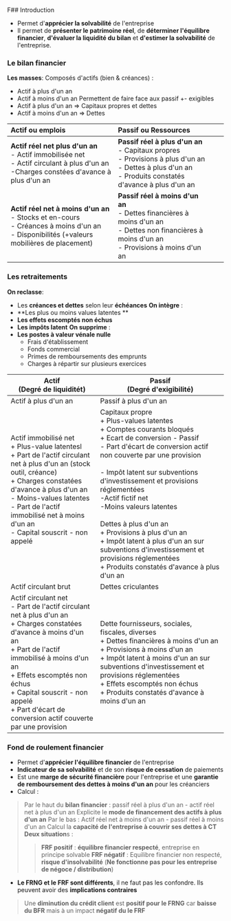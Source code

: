 F## Introduction
- Permet d'**apprécier la solvabilité** de l'entreprise
- Il permet de **présenter le patrimoine réel**, de **déterminer l'équilibre financier**, **d'évaluer la liquidité du bilan** et **d'estimer la solvabilité** de l'entreprise.

### Le bilan financier
**Les masses**:
Composés d'actifs (bien & créances) :
- Actif à plus d'un an
- Actif à moins d'un an
Permettent de faire face aux passif +- exigibles
- Actif à plus d'un an => Capitaux propres et dettes
- Actif à moins d'un an => Dettes

| Actif ou emplois                                                                                                             | Passif ou Ressources                                                                                                              |     |     |
|:---------------------------------------------------------------------------------------------------------------------------- |:--------------------------------------------------------------------------------------------------------------------------------- | --- | --- |
| **Actif réel net  plus d'un an**<br>- Actif immobilisée net <br>- Actif circulant à plus d'un an<br>-Charges constées d'avance à plus d'un an   | **Passif réel à plus d'un an**<br>- Capitaux propres<br>- Provisions à plus d'un an<br>- Dettes à plus d'un an<br>- Produits constatés d'avance à plus d'un an |     |     |
| **Actif réel net à moins d'un an**<br>- Stocks et en-cours<br>- Créances à moins d'un an<br>- Disponibilités (+valeurs mobilières de placement) | **Passif réel à moins d'un an**<br>- Dettes financières à moins d'un an<br>- Dettes non financières à moins d'un an<br>- Provisions à moins d'un an                    |     |     |

### Les retraitements
**On reclasse**:
- Les **créances et dettes** selon leur **échéances**
**On intègre** :
- **Les plus ou moins values latentes **
- **Les effets escomptés non échus**
- **Les impôts latent**
**On supprime** :
- **Les postes à valeur vénale nulle**
	- Frais d'établissement
	- Fonds commercial
	- Primes de remboursements des emprunts
	- Charges à répartir sur plusieurs exercices

<table><thead><tr><th>Actif<br>(Degré de liquiditét)</th><th>Passif<br>(Degré d'exigibilité)<br></th></tr></thead><tbody><tr><td>Actif à plus d'un an</td><td>Passif à plus d'un an <br></td></tr><tr><td>Actif immobilisé net <br>+ Plus-value latentesl<br>+ Part de l'actif circulant net à plus d'un an (stock outil, créance)<br>+ Charges constatées d'avance à plus d'un an<br>- Moins-values latentes<br>- Part de l'actif immobilisé net à moins d'un an<br>- Capital souscrit - non appelé<br><br></td><td>Capitaux propre<br>+ Plus-values latentes<br>+ Comptes courants bloqués<br>+ Ecart de conversion - Passif<br>- Part d'écart de conversion actif non couverte par une provision<br><br>- Impôt latent sur subventions d'investissement et provisions réglementées<br>-Actif fictif net<br>-Moins valeurs latentes<br><br>Dettes à plus d'un an<br>+ Provisions à plus d'un an<br>+ Impôt latent à plus d'un an sur subventions d'investissement et provisions réglementées<br>+ Produits constatés d'avance à plus d'un an</td></tr><tr><td>Actif circulant brut</td><td>Dettes criculantes<br></td></tr><tr><td>Actif circulant net <br>- Part de l'actif circulant net à plus d'un an<br>+ Charges constatées d'avance à moins d'un an<br>+ Part de l'actif immobilisé à moins d'un an<br>+ Effets escomptés non échus<br>+ Capital souscrit - non appelé<br>+ Part d'écart de conversion actif couverte par une provision</td><td>Dette fournisseurs, sociales, fiscales, diverses<br>+ Dettes financières à moins d'un an<br>+ Provisions à moins d'un an<br>+ Impôt latent à moins d'un an sur subventions d'investissement et provisions réglementées<br>+ Effets escomptés non échus<br>+ Produits constatés d'avance à moins d'un an</td></tr></tbody></table>


### Fond de roulement financier
- Permet d'**apprécier l'équilibre financier** de l'entreprise
- **Indicateur de sa solvabilité** et de son **risque de cessation** de paiements
- Est une **marge de sécurité financière** pour l'entreprise et une **garantie de remboursement des dettes à moins d'un an** pour les créanciers
- Calcul :
> Par le haut du **bilan financier** : passif réel à plus d'un an - actif réel net à plus d'un an 
> Explicite le **mode de financement des actifs à plus d'un an**
> Par le bas : Actif réel net à moins d'un an - passif réel à moins d'un an
> Calcul la **capacité de l'entreprise à couvrir ses dettes à CT**
> **Deux situation**s : 
>> **FRF positif** : **équilibre financier respecté**, entreprise en principe solvable
>> **FRF négatif** : Equilibre financier non respecté, **risque d'insolvabilité**  (**Ne fonctionne pas pour les entreprise de négoce / distribution**)
- **Le FRNG et le FRF sont différents**, il ne faut pas les confondre. Ils peuvent avoir des **implications contraires**
> Une **diminution du crédit client** est **positif pour le FRNG** car **baisse du BFR** mais à un impact **négatif du le FRF**